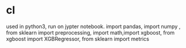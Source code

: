 # cl
used in python3, run on jypter notebook.
import pandas, import numpy , from sklearn import preprocessing,
import math,import xgboost, from xgboost import XGBRegressor, 
from sklearn import metrics
